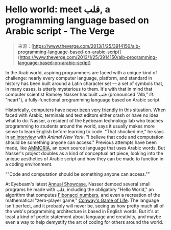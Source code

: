 <!--yml
category: 未分类
date: 2024-05-27 14:52:37
-->

# Hello world: meet قلب, a programming language based on Arabic script - The Verge

> 来源：[https://www.theverge.com/2013/1/25/3914150/alb-programming-language-based-on-arabic-script](https://www.theverge.com/2013/1/25/3914150/alb-programming-language-based-on-arabic-script)

In the Arab world, aspiring programmers are faced with a unique kind of challenge: nearly every computer language, platform, and standard in history has been built around a Latin character set — a set of symbols that, in many cases, is utterly mysterious to them. It's with that in mind that computer scientist Ramsey Nasser has built قلب (pronounced "Alb," *lit*. "heart"), a fully-functional programming language based on Arabic script.

Historically, computers have [never been very friendly](https://en.wikipedia.org/wiki/English_in_computing#Character_encoding) in this situation. When faced with Arabic, terminals and text editors either crash or have no idea what to do. Nasser, a resident of the Eyebeam technology lab who teaches programming to students around the world, says it usually makes more sense to learn English before learning to code. "That shocked me," he says in [an interview](http://www.animalnewyork.com/2013/arabic-programming-language-at-eyebeam-%D9%82%D9%84%D8%A8-opens-the-world/) with *Animal New York*. "I believe that code and computation should be something anyone can access." Previous attempts have been made, like [AMMORIA](http://sourceforge.net/projects/ammoria/), an open source language that uses Arabic words. But Nasser's project doubles as a kind of conceptual art piece, looking into the unique aesthetics of Arabic script and how they can be made to function in a coding environment.

<q class="right">"Code and computation should be something anyone can access."</q>

At Eyebeam's latest [Annual Showcase](http://www.eyebeam.org/events/annual-showcase), Nasser demoed several small programs he made with قلب, including the obligatory "Hello World," an algorithm that computes [Fibonacci numbers](https://en.wikipedia.org/wiki/Fibonacci_number), and even a recreation of the mathematical "zero-player game," [Conway's Game of Life](https://en.wikipedia.org/wiki/Conway's_Game_of_Life). The language isn't perfect, and it probably will never be, seeing as how pretty much all of the web's programming architecture is based in English words. But it's at least a kind of poetic statement about language and creativity, and maybe even a way to help demystify the art of coding for others around the world.